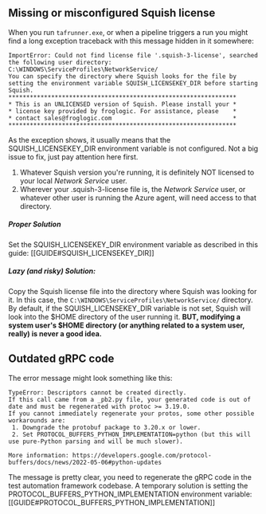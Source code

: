 ## Missing or misconfigured Squish license

When you run `tafrunner.exe`, or when a pipeline triggers a run you might find a long exception traceback with this message hidden in it somewhere:
```
ImportError: Could not find license file '.squish-3-license', searched the following user directory: 
C:\WINDOWS\ServiceProfiles\NetworkService/
You can specify the directory where Squish looks for the file by setting the environment variable SQUISH_LICENSEKEY_DIR before starting Squish.
****************************************************************
* This is an UNLICENSED version of Squish. Please install your *
* license key provided by froglogic. For assistance, please    *
* contact sales@froglogic.com                                  *
****************************************************************
```

As the exception shows, it usually means that the SQUISH_LICENSEKEY_DIR environment variable is not configured. Not a big issue to fix, just pay attention here first.
1. Whatever Squish version you're running, it is definitely NOT licensed to your local *Network Service* user.
2. Wherever your .squish-3-license file is, the *Network Service* user, or whatever other user is running the Azure agent, will need access to that directory.

##### Proper Solution
Set the SQUISH_LICENSEKEY_DIR environment variable as described in this guide: [[GUIDE#SQUISH_LICENSEKEY_DIR]]

##### Lazy (and risky) Solution:
Copy the Squish license file into the directory where Squish was looking for it. In this case, the `C:\WINDOWS\ServiceProfiles\NetworkService/` directory. By default, if the SQUISH_LICENSEKEY_DIR variable is not set, Squish will look into the $HOME directory of the user running it.
**BUT, modifying a system user's $HOME directory (or anything related to a system user, really) is never a good idea.**


## Outdated gRPC code

The error message might look something like this:
```
TypeError: Descriptors cannot be created directly.
If this call came from a _pb2.py file, your generated code is out of date and must be regenerated with protoc >= 3.19.0.
If you cannot immediately regenerate your protos, some other possible workarounds are:
 1. Downgrade the protobuf package to 3.20.x or lower.
 2. Set PROTOCOL_BUFFERS_PYTHON_IMPLEMENTATION=python (but this will use pure-Python parsing and will be much slower).

More information: https://developers.google.com/protocol-buffers/docs/news/2022-05-06#python-updates
```

The message is pretty clear, you need to regenerate the gRPC code in the test automation framework codebase.
A temporary solution is setting the PROTOCOL_BUFFERS_PYTHON_IMPLEMENTATION environment variable: [[GUIDE#PROTOCOL_BUFFERS_PYTHON_IMPLEMENTATION]]

